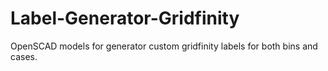 # Label-Generator-Gridfinity
OpenSCAD models for generator custom gridfinity labels for both bins and cases. 
